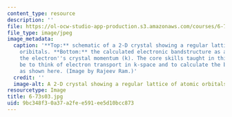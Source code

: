 ```yaml
---
content_type: resource
description: ''
file: https://ol-ocw-studio-app-production.s3.amazonaws.com/courses/6-730-physics-for-solid-state-applications-spring-2003/9bc348f30a37a2fee591ee5d10bcc873_6-73s03.jpg
file_type: image/jpeg
image_metadata:
  caption: '**Top:** schematic of a 2-D crystal showing a regular lattice of atomic
    oribitals. **Bottom:** the calculated electronic bandstructure as a function of
    the electron''s crystal momentum (k). The core skills taught in this class will
    be to think of electron transport in k-space and to calculate the bandstructure
    as shown here. (Image by Rajeev Ram.)'
  credit: ''
  image-alt: A 2-D crystal showing a regular lattice of atomic orbitals.
resourcetype: Image
title: 6-73s03.jpg
uid: 9bc348f3-0a37-a2fe-e591-ee5d10bcc873
---
```

